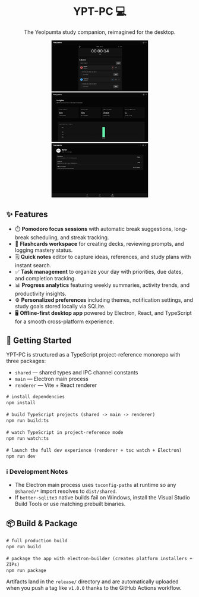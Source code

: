 <h1 align="center">YPT-PC 💻</h1>

<p align="center">The Yeolpumta study companion, reimagined for the desktop.</p>

<div align="center">
	<img src="screenshots/img1.png" alt="Home dashboard" width="260" />
	<img src="screenshots/img2.png" alt="Focus timer" width="260" />
	<img src="screenshots/img3.png" alt="Progress insights" width="260" />
</div>

## ✨ Features

- ⏱️ **Pomodoro focus sessions** with automatic break suggestions, long-break scheduling, and streak tracking.
- 🧠 **Flashcards workspace** for creating decks, reviewing prompts, and logging mastery status.
- 🗒️ **Quick notes** editor to capture ideas, references, and study plans with instant search.
- ✅ **Task management** to organize your day with priorities, due dates, and completion tracking.
- 📊 **Progress analytics** featuring weekly summaries, activity trends, and productivity insights.
- ⚙️ **Personalized preferences** including themes, notification settings, and study goals stored locally via SQLite.
- 🖥️ **Offline-first desktop app** powered by Electron, React, and TypeScript for a smooth cross-platform experience.

## 🚀 Getting Started

YPT-PC is structured as a TypeScript project-reference monorepo with three packages:

- `shared` — shared types and IPC channel constants
- `main` — Electron main process
- `renderer` — Vite + React renderer

```pwsh
# install dependencies
npm install

# build TypeScript projects (shared -> main -> renderer)
npm run build:ts

# watch TypeScript in project-reference mode
npm run watch:ts

# launch the full dev experience (renderer + tsc watch + Electron)
npm run dev
```

### ℹ️ Development Notes

- The Electron main process uses `tsconfig-paths` at runtime so any `@shared/*` import resolves to `dist/shared`.
- If `better-sqlite3` native builds fail on Windows, install the Visual Studio Build Tools or use matching prebuilt binaries.

## 📦 Build & Package

```pwsh
# full production build
npm run build

# package the app with electron-builder (creates platform installers + ZIPs)
npm run package
```

Artifacts land in the `release/` directory and are automatically uploaded when you push a tag like `v1.0.0` thanks to the GitHub Actions workflow.
